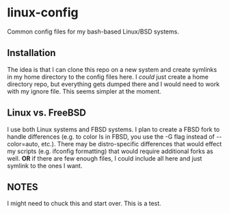 linux-config
============

Common config files for my bash-based Linux/BSD systems.

Installation
------------

The idea is that I can clone this repo on a new system and create symlinks in
my home directory to the config files here.  I *could* just create a home
directory repo, but everything gets dumped there and I would need to work with
my ignore file.  This seems simpler at the moment.

Linux vs. FreeBSD
-----------------

I use both Linux systems and FBSD systems.  I plan to create a FBSD fork to
handle differences (e.g. to color ls in FBSD, you use the -G flag instead of
--color=auto, etc.).  There may be distro-specific differences that would
effect my scripts (e.g. ifconfig formatting) that would require additional
forks as well. **OR** if there are few enough files, I could include all here
and just symlink to the ones I want.


NOTES
-----

I might need to chuck this and start over.  This is a test.
